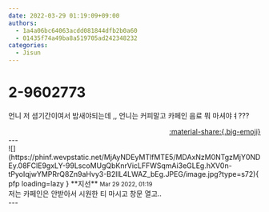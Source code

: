 ```yaml
---
date: 2022-03-29 01:19:09+09:00
authors:
  - 1a4a06bc64063acdd081844dfb2b0a60
  - 01435f74a49ba8a519705ad242348232
categories:
  - Jisun
---
```


# 2-9602773

<div class="post-container" markdown="1">
<div class="content-container md-sidebar__scrollwrap" markdown="1">

언니 저 셤기간이여서 밤새야되는데 ,, 언니는 커피말고 카페인 음료 뭐 마셔야ㅕ???

</div>
</div>

<div style="text-align: right;" markdown="1">
<a href="https://weverse.io/fromis9/fanpost/2-9602773" style="text-align: right;">:material-share:{.big-emoji}</a>
</div>
---

<div class="comments-container md-sidebar__scrollwrap" markdown="1">
<div class="comment" markdown="1">
<div class='id-container' markdown="1">
![](https://phinf.wevpstatic.net/MjAyNDEyMTlfMTE5/MDAxNzM0NTgzMjY0NDEy.08FClE9gxLY-99LscoMUgQbKnrVicLFFWSqmAi3eGLEg.hXV0n-tPyoIqjwYMPRrQ8Zn9aHvy3-B2llL4LWAZ_bEg.JPEG/image.jpg?type=s72){ pfp loading=lazy }
**<span class="artist">지선</span>** <small>Mar 29 2022, 01:19</small><br>
</div>
<div class='comment-body' markdown="1">
저는 카페인은 안받아서 시원한 티 마시고 창문 열고..
</div>
</div>
</div>
---
